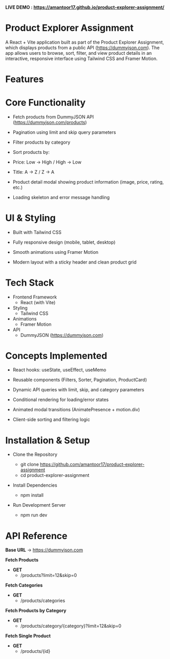 #### **LIVE DEMO :** https://amantoor17.github.io/product-explorer-assignment/

# Product Explorer Assignment

A React + Vite application built as part of the Product Explorer Assignment, which displays products from a public API (https://dummyjson.com).
The app allows users to browse, sort, filter, and view product details in an interactive, responsive interface using Tailwind CSS and Framer Motion.

# Features
# Core Functionality

- Fetch products from DummyJSON API (https://dummyjson.com/products)

- Pagination using limit and skip query parameters

- Filter products by category

- Sort products by:

- Price: Low → High / High → Low

- Title: A → Z / Z → A

- Product detail modal showing product information (image, price, rating, etc.)

- Loading skeleton and error message handling

# UI & Styling

- Built with Tailwind CSS

- Fully responsive design (mobile, tablet, desktop)

- Smooth animations using Framer Motion

- Modern layout with a sticky header and clean product grid

# Tech Stack

- Frontend Framework	
    - React (with Vite)
- Styling	
    - Tailwind CSS
- Animations	
    - Framer Motion
- API	
    - DummyJSON (https://dummyjson.com)

# Concepts Implemented

- React hooks: useState, useEffect, useMemo

- Reusable components (Filters, Sorter, Pagination, ProductCard)

- Dynamic API queries with limit, skip, and category parameters

- Conditional rendering for loading/error states

- Animated modal transitions (AnimatePresence + motion.div)

- Client-side sorting and filtering logic


# Installation & Setup

- Clone the Repository
    - git clone https://github.com/amantoor17/product-explorer-assignment
    - cd product-explorer-assignment

- Install Dependencies
    - npm install

- Run Development Server
    - npm run dev

# API Reference

**Base URL** → https://dummyjson.com

**Fetch Products**
 - **GET** 
    - /products?limit=12&skip=0

**Fetch Categories**
- **GET** 
    - /products/categories

**Fetch Products by Category**
- **GET**
    - /products/category/{category}?limit=12&skip=0

**Fetch Single Product**
- **GET**
    - /products/{id}